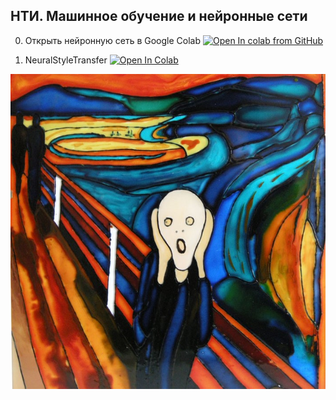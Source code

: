 ## НТИ. Машинное обучение и нейронные сети

0. Открыть нейронную сеть в Google Colab [![Open In colab from GitHub](https://colab.research.google.com/assets/colab-badge.svg)](https://colab.research.google.com/github/evilfaust/NTI_lesson/blob/master/NeuralStyleTransfer_ok.ipynb)

1. NeuralStyleTransfer
[![Open In Colab](https://colab.research.google.com/assets/colab-badge.svg)](https://colab.research.google.com/drive/1f1xq2k_hrayXs2Kzvl9GzJdLnIquaNvZ#scrollTo=-QvQwOIYm7SB)



![scream](images/scream.jpg)
